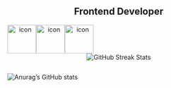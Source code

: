 <div>
  <div align="center">
    <h2>
    Frontend Developer
    </h2>
<p>
  <div style="display: flex; align-items: flex-start;"><img src="https://techstack-generator.vercel.app/js-icon.svg" alt="icon" width="65" height="65" /><img src="https://techstack-generator.vercel.app/ts-icon.svg" alt="icon" width="65" height="65" /><img src="https://techstack-generator.vercel.app/react-icon.svg" alt="icon" width="65" height="65" /></div>

  <img align="center" src="https://github-readme-streak-stats.herokuapp.com/?user=imb96" alt="GitHub Streak Stats" />
</p>
  <div>
<div style="display: flex;">
  
![Anurag’s GitHub stats](https://github-readme-stats.vercel.app/api?username=imb96&show_icons=true&theme=dracula)

</div>
  </div>
  </div>
  <!-- GitHub Readme Streak Stats -->





<!--
- 🔭 I’m currently working on ...
- 🌱 I’m currently learning ...
- 👯 I’m looking to collaborate on ...
- 🤔 I’m looking for help with ...
- 💬 Ask me about ...
- 📫 How to reach me: ...
- 😄 Pronouns: ...
- ⚡ Fun fact: ...
**imb96/imb96** is a ✨ _special_ ✨ repository because its `README.md` (this file) appears on your GitHub profile.
Here are some ideas to get you started:
![Top Langs](https://github-readme-stats.vercel.app/api/top-langs/?username=imb96&layout=compact&theme=dark)
-->
</div>
